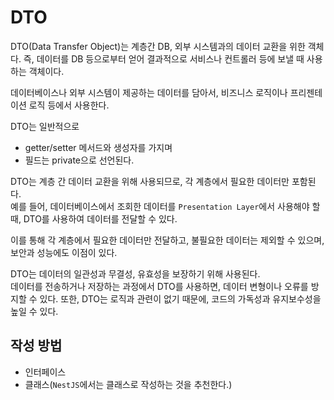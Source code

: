 # DTO

DTO(Data Transfer Object)는 계층간 DB, 외부 시스템과의 데이터 교환을 위한 객체다. 즉, 데이터를 DB 등으로부터 얻어 결과적으로 서비스나 컨트롤러 등에 보낼 때 사용하는 객체이다.  

데이터베이스나 외부 시스템이 제공하는 데이터를 담아서, 비즈니스 로직이나 프리젠테이션 로직 등에서 사용한다. 

DTO는 일반적으로 
+ getter/setter 메서드와 생성자를 가지며
+ 필드는 private으로 선언된다.

DTO는 계층 간 데이터 교환을 위해 사용되므로, 각 계층에서 필요한 데이터만 포함된다.  
예를 들어, 데이터베이스에서 조회한 데이터를 `Presentation Layer`에서 사용해야 할 때, DTO를 사용하여 데이터를 전달할 수 있다. 

이를 통해 각 계층에서 필요한 데이터만 전달하고, 불필요한 데이터는 제외할 수 있으며, 보안과 성능에도 이점이 있다.

DTO는 데이터의 일관성과 무결성, 유효성을 보장하기 위해 사용된다.  
데이터를 전송하거나 저장하는 과정에서 DTO를 사용하면, 데이터 변형이나 오류를 방지할 수 있다. 또한, DTO는 로직과 관련이 없기 때문에, 코드의 가독성과 유지보수성을 높일 수 있다.

## 작성 방법

+ 인터페이스
+ 클래스(`NestJS`에서는 클래스로 작성하는 것을 추천한다.)